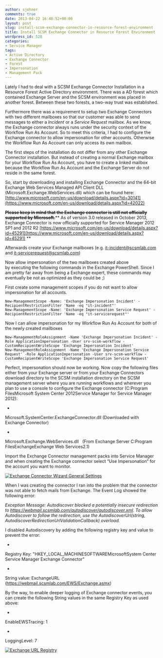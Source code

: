 ```yaml
---
author: sjohner
comments: true
date: 2013-04-22 16:48:52+00:00
layout: post
slug: install-scsm-exchange-connector-in-resource-forest-environment
title: Install SCSM Exchange Connector in Resource Forest Environment
wordpress_id: 528
categories:
- Service Manager
tags:
- Active Directory
- Exchange Connector
- Forest
- Impersonation
- Management Pack
---
```


Lately I had to deal with a SCSM Exchange Connector Installation in a Resource Forest Active Directory environment. There was a AD forest which contained Exchange Server and the SCSM environment was placed in another forest. Between these two forests, a two-way trust was established.

Furthermore there was a requirement to setup two Exchange Connectors with two different mailboxes so that our customer was able to send messages to either a _Incident_ or a _Service Request_ mailbox. As we know, the Exchange connector always runs under the security context of the Workflow Run As Account. So to meet this criteria, I had to configure the Exchange connector to allow impersonation for other accounts. Otherwise the Workflow Run As Account can only access its own mailbox.<!-- more -->

The first steps of the installation do not differ from any other Exchange Connector installation. But instead of creating a normal Exchange mailbox for your Workflow Run As Account, you have to create a linked mailbox because the Workflow Run As Account and the Exchange Server do not reside in the same forest.


So, start by downloading and installing Exchange Connector and the 64-bit Exchange Web Services Managed API Client DLL (Microsoft.Exchange.WebServices.dll) which can be found here: [http://www.microsoft.com/en-us/download/details.aspx?id=30141](https://www.microsoft.com/en-us/download/details.aspx?id=42022)




<del>**Please keep in mind that the Exchange connector is still not officially supported by Microsoft.**</del>** As of version 3.0 released in October 2013, Exchange Connector is now officially supported for Service Manager 2012 SP1 and 2012 R2 [https://www.microsoft.com/en-us/download/details.aspx?id=45291](https://www.microsoft.com/en-us/download/details.aspx?id=45291)
**




Afterwards create your Exchange mailboxes (e.g. [it-incident@scsmlab.com](mailto:it-incident@scsmlab.com) and [it-servicerequest@scsmlab.com](mailto:it-servicerequest@scsmlab.com))




Now allow impersonation of the two mailboxes created above by executing the following commands in the Exchange PowerShell. Since I am pretty far away from being a Exchange expert, these commands may eventually be not as optimized as they could be ;)




First create some management scopes if you do not want to allow impersonation for all accounts.




    
    New-ManagementScope -Name: 'Exchange Impersonation Incident' -RecipientRestrictionFilter 'Name -eq "it-incident"'
    New-ManagementScope -Name: 'Exchange Impersonation Service Request' -RecipientRestrictionFilter 'Name -eq "it-servicerequest"'


Now I can allow impersonation for my Workflow Run As Account for both of the newly created mailboxes

    
    New-ManagementRoleAssignment -Name 'Exchange Impersonation Incident' -Role ApplicationImpersonation -User srv-scsm-workflow -CustomRecipientWriteScope 'Exchange Impersonation Incident'
    New-ManagementRoleAssignment -Name 'Exchange Impersonation Service Request' -Role ApplicationImpersonation -User srv-scsm-workflow -CustomRecipientWriteScope 'Exchange Impersonation Service Request'




Perfect, impersonation should now be working. Now copy the following files either from your Exchange server or from your Exchange Connectors download directory to the SCSM installation directory on the SCSM management server where you are running workflows and wherever you plan to use a console to configure the Exchange connector (C:Program FilesMicrosoft System Center 2012Service Manager for Service Manager 2012):






 	
  * 


Microsoft.SystemCenter.ExchangeConnector.dll (Downloaded with Exchange Connector)


 	
  * 


Microsoft.Exchange.WebServices.dll   (From Exchange Server C:Program FilesExchangeExchange Web Services2.1)





Import the Exchange Connector management packs into Service Manager and when creating the Exchange connector select “Use Impersonation” for the account you want to monitor.




[![Exchange Connector Wizard General Settings](/images/wizardgeneralsettings.png?w=696)](/images/wizardgeneralsettings.png)




When I was creating the connector I ran into the problem that the connector was not able to fetch mails from Exchange. The Event Log showed the following error:




_Exception Message: Autodiscover blocked a potentially insecure redirection to https://webmail.scsmlab.com/autodiscover/autodiscover.xml._
_To allow Autodiscover to follow the redirection, use the_
_AutodiscoverUrl(string, AutodiscoverRedirectionUrlValidationCallback) overload._




I disabled Autodiscovery by adding the following registry key and value to prevent the error:






 	
  * 


Registry Key: "HKEY_LOCAL_MACHINESOFTWAREMicrosoftSystem Center Service Manager Exchange Connector"


 	
  * 


String value: ExchangeURL (https://webmail.scsmlab.com/EWS/Exchange.asmx)





By the way, to enable deeper logging of Exchange connector events, you can create the following String values in the same Registry Key as used above:






 	
  * 


EnableEWSTracing: 1


 	
  * 


LoggingLevel: 7



[![Exchange URL Registry](/images/exchangeurlregistry.png?w=696)](/images/exchangeurlregistry.png)
